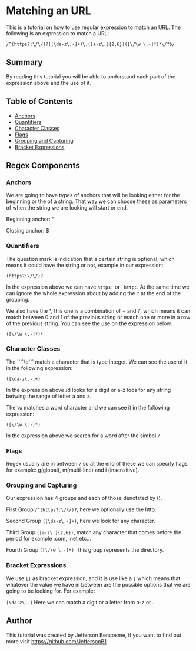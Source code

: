 # Matching an URL 

This is a tutorial on how to use regular expression to match an URL. The following is an expression to match a URL: 
```
/^(https?:\/\/)?([\da-z\.-]+)\.([a-z\.]{2,6})([\/\w \.-]*)*\/?$/
```
## Summary

By reading this tutorial you will be able to understand each part of the expression above and the use of it.

## Table of Contents

- [Anchors](#anchors)
- [Quantifiers](#quantifiers)
- [Character Classes](#character-classes)
- [Flags](#flags)
- [Grouping and Capturing](#grouping-and-capturing)
- [Bracket Expressions](#bracket-expressions)

## Regex Components

### Anchors
We are going to have types of anchors that will be looking either for the beginning or the of a string. That way we can choose these as parameters of when the string we are looking will start or end.
 
Beginning anchor: 
^

Closing anchor:
$

### Quantifiers
The question mark is indication that a certain string is optional, which means it could have the string or not, example in our expression:

```
(https?:\/\/)?
```
In the expression above we can have ```https:``` or ``` http:```. At the same time we can ignore the whole expression about by adding the ```?``` at the end of the grouping.

We also have the *, this one is a combination of + and ?, which means it can match between 0 and 1 of the previous string or match one or more in a row of the previous string. You can see the use on the expression below.

```
([\/\w \.-]*)*
```

### Character Classes

The ````\d``` match a character that is type integer. We can see the use of it in the following expression:
```
([\da-z\.-]+)
```
In the expression above /d looks for a digit or a-z loos for any string betwing the range  of letter a and z.

The ```\w``` matches a word character and we can see it in the following expression: 

```
([\/\w \.-]*)
```
In the expression above we search for a word after the simbol ```/```.


### Flags

Regex usually are in between ```/``` so at the end of these we can specify flags for example: g(global), m(multi-line) and i (insensitive).  

### Grouping and Capturing
Our expression has 4 groups and each of those denotated by ().

First Group ```/^(https?:\/\/)?```, here we optionally use the http.

Second Group ```([\da-z\.-]+)```, here we look for any character.

Third Group ```([a-z\.]{2,6})```, match any character that comes before the period for example .com, .net etc...

Fourth Group ```([\/\w \.-]*) ``` this group represents the directory.

### Bracket Expressions

We use ```[]``` as bracket expression, and it is use like a ```|``` which means that whatever the value we have in between are the possible options that we are going to be looking for. For example:

```[\da-z\.-]``` Here we can match a digit or a letter from a-z or .


## Author

This tutorial was created by Jefferson Bencosme, if you want to find out more visit https://github.com/JeffersonB1
